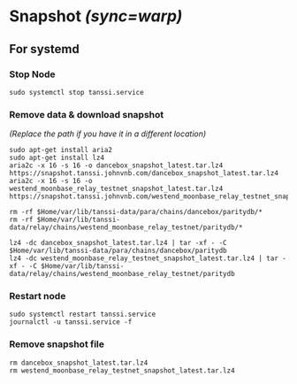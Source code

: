 # Snapshot _(sync=warp)_
## For systemd
### Stop Node
```
sudo systemctl stop tanssi.service
```
### Remove data  & download snapshot 
_(Replace the path if you have it in a different location)_
```
sudo apt-get install aria2
sudo apt-get install lz4
aria2c -x 16 -s 16 -o dancebox_snapshot_latest.tar.lz4 https://snapshot.tanssi.johnvnb.com/dancebox_snapshot_latest.tar.lz4
aria2c -x 16 -s 16 -o westend_moonbase_relay_testnet_snapshot_latest.tar.lz4 https://snapshot.tanssi.johnvnb.com/westend_moonbase_relay_testnet_snapshot_latest.tar.lz4
```
```
rm -rf $Home/var/lib/tanssi-data/para/chains/dancebox/paritydb/*
rm -rf $Home/var/lib/tanssi-data/relay/chains/westend_moonbase_relay_testnet/paritydb/*
```
```
lz4 -dc dancebox_snapshot_latest.tar.lz4 | tar -xf - -C $Home/var/lib/tanssi-data/para/chains/dancebox/paritydb
lz4 -dc westend_moonbase_relay_testnet_snapshot_latest.tar.lz4 | tar -xf - -C $Home/var/lib/tanssi-data/relay/chains/westend_moonbase_relay_testnet/paritydb

```
### Restart node
```
sudo systemctl restart tanssi.service
journalctl -u tanssi.service -f
```
### Remove snapshot file
```
rm dancebox_snapshot_latest.tar.lz4
rm westend_moonbase_relay_testnet_snapshot_latest.tar.lz4
```
